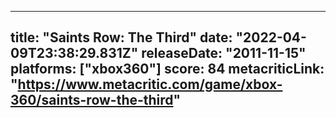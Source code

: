 
---
title: "Saints Row: The Third"
date: "2022-04-09T23:38:29.831Z"
releaseDate: "2011-11-15"
platforms: ["xbox360"]
score: 84
metacriticLink: "https://www.metacritic.com/game/xbox-360/saints-row-the-third"
---
